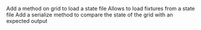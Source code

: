 Add a method on grid to load a state file
Allows to load fixtures from a state file
Add a serialize method to compare the state of the grid with an expected output